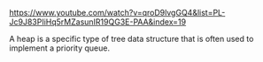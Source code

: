 https://www.youtube.com/watch?v=qroD9lvgGQ4&list=PL-Jc9J83PIiHq5rMZasunIR19QG3E-PAA&index=19

A heap is a specific type of tree data structure that is often used to implement a priority queue.